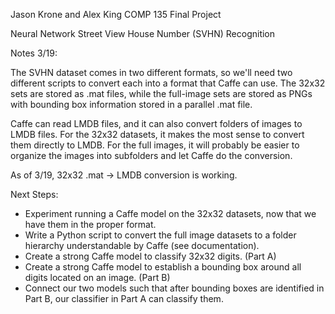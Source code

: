 Jason Krone and Alex King
COMP 135 Final Project

Neural Network Street View House Number (SVHN) Recognition

Notes 3/19:

The SVHN dataset comes in two different formats, so we'll need two different
scripts to convert each into a format that Caffe can use. The 32x32 sets are
stored as .mat files, while the full-image sets are stored as PNGs with bounding
box information stored in a parallel .mat file.

Caffe can read LMDB files, and it can also convert folders of images to LMDB
files. For the 32x32 datasets, it makes the most sense to convert them directly
to LMDB. For the full images, it will probably be easier to organize the images
into subfolders and let Caffe do the conversion.

As of 3/19, 32x32 .mat -> LMDB conversion is working.

Next Steps:

- Experiment running a Caffe model on the 32x32 datasets, now that we have them in the proper
format.
- Write a Python script to convert the full image datasets to a folder hierarchy
understandable by Caffe (see documentation).
- Create a strong Caffe model to classify 32x32 digits. (Part A)
- Create a strong Caffe model to establish a bounding box around all digits
located on an image. (Part B)
- Connect our two models such that after bounding boxes are identified in Part B,
our classifier in Part A can classify them.